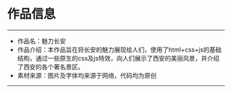 ﻿# 作品信息

------

 * 作品名：魅力长安
 * 作品介绍：本作品旨在将长安的魅力展现给人们，使用了html+css+js的基础结构，通过一些原生的css及js特效，向人们展示了西安的美丽风景，并介绍了西安的各个著名景区。
 * 素材来源：图片及字体均来源于网络，代码均为原创

------


